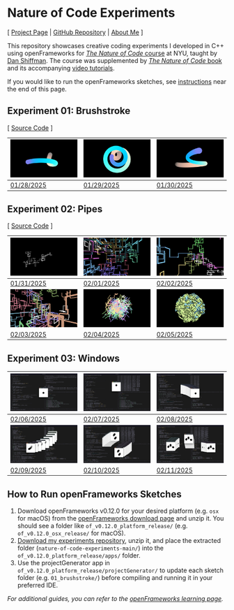 # Nature of Code Experiments

[ [Project Page](https://jackbdu.com/nature-of-code-experiments/) \| [GitHub Repository](https://github.com/jackbdu/nature-of-code-experiments/) \| [About Me](https://jackbdu.com/about/) ]

This repository showcases creative coding experiments I developed in C++ using openFrameworks for [_The Nature of Code_ course](https://github.com/nature-of-code/noc-syllabus-s25) at NYU, taught by [Dan Shiffman](https://thecodingtrain.com/about). The course was supplemented by [_The Nature of Code_ book](https://natureofcode.com/) and its accompanying [video tutorials](https://thecodingtrain.com/tracks/the-nature-of-code-2).

If you would like to run the openFrameworks sketches, see [instructions](#how-to-run-openframeworks-sketches) near the end of this page.

## Experiment 01: Brushstroke

[ [Source Code](https://github.com/jackbdu/nature-of-code-experiments/tree/main/01-brushstroke/src) ]

| ![](assets/20250128-daily-experiment-colorful-noise-walk-1080p-frame-0001024.png) | ![](assets/20250129-daily-experiment-colorful-spiral-noise-ribbon-1080p-frame-0000048.png) | ![](assets/20250130-daily-experiment-colorful-brushstroke-simplex-noise-1080p@60fps-still.png) |
| --------------------------------------------------------------------------------- | ------------------------------------------------------------------------------------------ | ---------------------------------------------------------------------------------------------- |
| [01/28/2025](https://www.instagram.com/p/DFZj0vcuX0-/)                            | [01/29/2025](https://www.instagram.com/p/DFcIGe-xZjq/)                                     | [01/30/2025](https://www.instagram.com/p/DFeanW4Mh87/)                                         |

## Experiment 02: Pipes

[ [Source Code](https://github.com/jackbdu/nature-of-code-experiments/tree/main/02-pipes/src) ]

| ![](assets/20250131-daily-experiment-random-walk-3d-pipes-1080p-frame-0000993.png)       | ![](assets/20250201-daily-experiment-random-walk-3d-pipes-colorful-1080p-frame-0000616.png)      | ![](assets/20250202-daily-experiment-random-walk-3d-pipes-improved-1080p-frame-0002978.png)                  |
| ---------------------------------------------------------------------------------------- | ------------------------------------------------------------------------------------------------ | ------------------------------------------------------------------------------------------------------------ |
| [01/31/2025](https://www.instagram.com/p/DFjJCMAsusW/)                                   | [02/01/2025](https://www.instagram.com/p/DFk99tixlxG/)                                           | [02/02/2025](https://www.instagram.com/p/DFmW8UEssqc/)                                                       |
| ![](assets/20250203-daily-experiment-random-walk-pipes-rotation-1080p-frame-0003422.png) | ![](assets/20250204-daily-experiment-random-walk-pipes-forming-a-sphere-1080p-frame-0002472.png) | ![](assets/20250205-daily-experiment-random-walk-pipes-forming-a-sphere-fewer-pipes-1080p-frame-0003267.png) |
| [02/03/2025](https://www.instagram.com/p/DFoIg94xBFy/?img_index=1)                       | [02/04/2025](https://www.instagram.com/p/DFrQgleskNC/)                                           | [02/05/2025](https://www.instagram.com/p/DFuHslEsNso/)                                                       |

## Experiment 03: Windows

| ![](assets/20250206-daily-experiment-window-bouncing-around-1080p-frame-1.png)     | ![](assets/20250207-daily-experiment-bouncing-window-with-gravity-1080p-frame-5.png) | ![](assets/20250208-daily-experiment-bouncing-window-with-trace-1080p-frame-3.png)    |
| ---------------------------------------------------------------------------------- | ------------------------------------------------------------------------------------ | ------------------------------------------------------------------------------------- |
| [02/06/2025](https://www.instagram.com/p/DFzPxnZsLVy)                              | [02/07/2025](https://www.instagram.com/p/DF0nXzbxmJd/)                               | [02/08/2025](https://www.instagram.com/p/DF2HbmKx9lN/)                                |
| ![](assets/20250209-daily-experiment-window-attracted-to-cursor-1080p-frame-4.png) | ![](assets/20250210-daily-experiment-two-bodies-trailing-windows-1080p-frame-3.png)  | ![](assets/20250211-daily-experiment-three-bodies-trailing-windows-1080p-frame-5.png) |
| [02/09/2025](https://www.instagram.com/p/DF4WiEhs_yw/)                             | [02/10/2025](https://www.instagram.com/p/DF6iVx5MUPm/)                               | [02/11/2025](https://www.instagram.com/p/DF8VawWR6Nu/)                                |

## How to Run openFrameworks Sketches

1. Download openFrameworks v0.12.0 for your desired platform (e.g. `osx` for macOS) from the [openFrameworks download page](https://openframeworks.cc/download/) and unzip it. You should see a folder like `of_v0.12.0_platform_release/` (e.g. `of_v0.12.0_osx_release/` for macOS).
2. [Download my experiments repository](https://github.com/jackbdu/computer-graphics/archive/refs/heads/main.zip), unzip it, and place the extracted folder (`nature-of-code-experiments-main/`) into the `of_v0.12.0_platform_release/apps/` folder.
3. Use the projectGenerator app in `of_v0.12.0_platform_release/projectGenerator/` to update each sketch folder (e.g. `01_brushstroke/`) before compiling and running it in your preferred IDE.

_For additional guides, you can refer to the [openFrameworks learning page](https://openframeworks.cc/learning/)._
